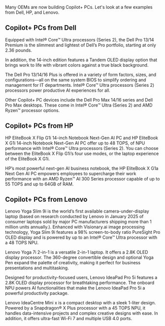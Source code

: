 Many OEMs are now building Copilot+ PCs. Let's look at a few examples from Dell, HP, and Lenovo.

## Copilot+ PCs from Dell

Equipped with Intel® Core™ Ultra processors (Series 2), the Dell Pro 13/14 Premium is the slimmest and lightest of Dell’s Pro portfolio, starting at only 2.36 pounds.

In addition, the 14-inch edition features a Tandem OLED display option that brings work to life with vibrant colors against a true black background.

The Dell Pro 13/14/16 Plus is offered in a variety of form factors, sizes, and configurations—all on the same system BIOS to simplify ordering and management for IT departments. Intel® Core™ Ultra processors (Series 2) processors power productive AI experiences for all.

Other Copilot+ PC devices include the Dell Pro Max 14/16 series and Dell Pro Max desktops. These come in Intel® Core™ Ultra (Series 2) and AMD Ryzen™ processor options.

## Copilot+ PCs from HP

HP EliteBook X Flip G1i 14-inch Notebook Next-Gen AI PC and HP EliteBook X G1i 14-inch Notebook Next-Gen AI PC offer up to 48 TOPS, of NPU performance with Intel® Core™ Ultra processors (Series 2). You can choose between the EliteBook X Flip G1i’s four use modes, or the laptop experience of the EliteBook X G1i.

HP’s most powerful next-gen AI business notebook, the HP EliteBook X G1a Next Gen AI PC empowers employees to supercharge their work performance with an AMD Ryzen™ AI 300 Series processor capable of up to 55 TOPS and up to 64GB of RAM.

## Copilot+ PCs from Lenovo

Lenovo Yoga Slim 9i is the world’s first available camera-under-display laptop (based on research conducted by Lenovo in January 2025 of consumer laptops sold by major PC manufacturers shipping more than 1 million units annually.). Enhanced with Visionary.ai image processing technology, Yoga Slim 9i features a 98% screen-to-body ratio PureSight Pro OLED display and is powered by up to an Intel® Core™ Ultra processor with a 48 TOPS NPU.

Lenovo Yoga 7i 2-in-1 is a versatile 2-in-1 laptop. It offers a 2.8K OLED display processor. The 360-degree convertible design and optional Yoga Pen expand the palette of creativity, making it perfect for business presentations and multitasking.

Designed for productivity-focused users, Lenovo IdeaPad Pro 5i  features a 2.8K OLED display processor for breathtaking performance. The onboard NPU powers AI functionalities that make the Lenovo IdeaPad Pro 5i a powerful productivity package.

Lenovo IdeaCentre Mini x is a compact desktop with a sleek 1-liter design. Powered by a Snapdragon® X Plus processor with a 45 TOPS NPU, it handles data-intensive projects and complex creative designs with ease. In addition, it offers ultra-fast Wi-Fi 7 and multiple USB 4.0 ports.
